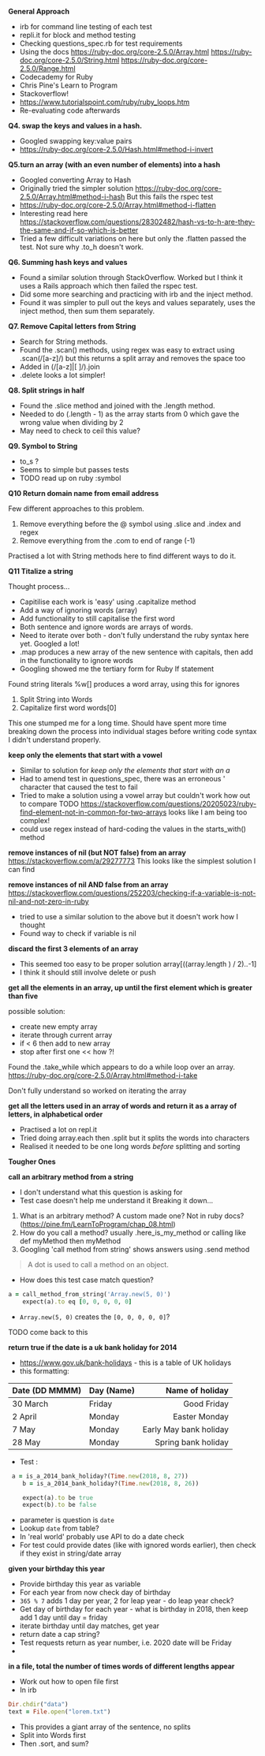 **General Approach**

* irb for command line testing of each test
* repli.it for block and method testing
* Checking questions_spec.rb for test requirements
* Using the docs
https://ruby-doc.org/core-2.5.0/Array.html
https://ruby-doc.org/core-2.5.0/String.html
https://ruby-doc.org/core-2.5.0/Range.html 
* Codecademy for Ruby
* Chris Pine's Learn to Program
* Stackoverflow!
* https://www.tutorialspoint.com/ruby/ruby_loops.htm
* Re-evaluating code afterwards 

**Q4. swap the keys and values in a hash.**
* Googled swapping key:value pairs
* https://ruby-doc.org/core-2.5.0/Hash.html#method-i-invert 

**Q5.turn an array (with an even number of elements) into a hash**
* Googled converting Array to Hash
* Originally tried the simpler solution
https://ruby-doc.org/core-2.5.0/Array.html#method-i-hash 
But this fails the rspec test
* https://ruby-doc.org/core-2.5.0/Array.html#method-i-flatten
* Interesting read here
https://stackoverflow.com/questions/28302482/hash-vs-to-h-are-they-the-same-and-if-so-which-is-better
* Tried a few difficult variations on here but only the .flatten passed the test. Not sure why .to_h doesn't work.

**Q6. Summing hash keys and values** 
* Found a similar solution through StackOverflow. Worked but I think it uses a Rails approach which then failed the rspec test. 
* Did some more searching and practicing with irb and the inject method. 
* Found it was simpler to pull out the keys and values separately, uses the inject method, then sum them separately. 

**Q7. Remove Capital letters from String**

* Search for String methods.   
* Found the .scan() methods, using regex was easy to extract using .scan(/[a-z]/) but this returns a split array and removes the space too
* Added in (/[a-z]|[ ]/).join 
* .delete looks a lot simpler!

**Q8. Split strings in half**

* Found the .slice method and joined with the .length method. 
* Needed to do (.length - 1) as the array starts from 0  which gave the wrong value when dividing by 2
* May need to check to ceil this value? 

**Q9. Symbol to String**

* to_s ? 
* Seems to simple but passes tests
* TODO read up on ruby :symbol

**Q10 Return domain name from email address**

Few different approaches to this problem.

1. Remove everything before the @ symbol using .slice and .index and regex 
2. Remove everything from the .com to end of range (-1)

Practised a lot with String methods here to find different ways to do it. 

**Q11 Titalize a string**

Thought process...
* Capitilise each work is 'easy' using .capitalize method
* Add a way of ignoring words (array)
* Add functionality to still capitalise the first word
* Both sentence and ignore words are arrays of words. 
* Need to iterate over both - don't fully understand the ruby syntax here yet. Googled a lot!
* .map produces a new array of the new sentence with capitals, then add in the functionality
to ignore words
* Googling showed me the tertiary form for Ruby If statement

Found string literals
%w[] produces a word array, using this for ignores

1. Split String into Words
2. Capitalize first word words[0]

This one stumped me for a long time. Should have spent more time breaking down the process into individual stages before writing code syntax I didn't understand properly.

**keep only the elements that start with a vowel**

* Similar to solution for *keep only the elements that start with an a* 
* Had to amend test in questions_spec, there was an erroneous ' character that caused the test to fail
* Tried to make a solution using a vowel array but couldn't work how out to compare TODO https://stackoverflow.com/questions/20205023/ruby-find-element-not-in-common-for-two-arrays looks like I am being too complex! 
* could use regex instead of hard-coding the values in the starts_with() method

**remove instances of nil (but NOT false) from an array** 
https://stackoverflow.com/a/29277773
This looks like the simplest solution I can find

**remove instances of nil AND false from an array**
https://stackoverflow.com/questions/252203/checking-if-a-variable-is-not-nil-and-not-zero-in-ruby
* tried to use a similar solution to the above but it doesn't work how I thought
* Found way to check if variable is nil

**discard the first 3 elements of an array**
* This seemed too easy to be proper solution
array[((array.length ) / 2)..-1]
* I think it should still involve delete or push

**get all the elements in an array, up until the first element which is greater than five**

possible solution: 
* create new empty array
* iterate through current array
* if < 6 then add to new array
* stop after first one << how ?!

Found the .take_while which appears to do a while loop over an array. 
https://ruby-doc.org/core-2.5.0/Array.html#method-i-take

Don't fully understand so worked on iterating the array

**get all the letters used in an array of words and return it as a array of letters, in alphabetical order**
* Practised a lot on repl.it
* Tried doing array.each then .split but it splits the words into characters
* Realised it needed to be one long words *before* splitting and sorting

**Tougher Ones**

**call an arbitrary method from a string**
* I don't understand what this question is asking for
* Test case doesn't help me understand it
Breaking it down...
1. What is an arbitrary method? A custom made one? Not in ruby docs? (https://pine.fm/LearnToProgram/chap_08.html)
2. How do you call a method? usually .here_is_my_method or calling like def myMethod then myMethod
3. Googling 'call method from string' shows answers using .send method
> A dot is used to call a method on an object.

* How does this test case match question?
```ruby 
a = call_method_from_string('Array.new(5, 0)')
    expect(a).to eq [0, 0, 0, 0, 0]
```
* `Array.new(5, 0)` creates the `[0, 0, 0, 0, 0]`? 

TODO come back to this

**return true if the date is a uk bank holiday for 2014**
* https://www.gov.uk/bank-holidays - this is a table of UK holidays
* this formatting: 

| Date (DD MMMM) | Day (Name) | Name of holiday |
|-----|:-----|-----:|
| 30 March |Friday |Good Friday |
|2 April	|Monday|	Easter Monday
|7 May	|Monday|	Early May bank holiday
|28 May	|Monday	|Spring bank holiday

* Test :
```ruby
 a = is_a_2014_bank_holiday?(Time.new(2018, 8, 27))
    b = is_a_2014_bank_holiday?(Time.new(2018, 8, 26))

    expect(a).to be true
    expect(b).to be false
```

* parameter is question is `date`
* Lookup `date` from table? 
* In 'real world' probably use API to do a date check
* For test could provide dates (like with ignored words earlier), then check if they exist in string/date array



**given your birthday this year**

* Provide birthday this year as variable
* For each year from now check day of birthday
* `365 % 7` adds 1 day per year, 2 for leap year - do leap year check? 
* Get day of birthday for each year - what is birthday in 2018, then keep add 1 day until day = friday
* iterate birthday until day matches, get year
* return date a cap string? 
* Test requests return as year number, i.e. 2020 date will be Friday
* 

**in a file, total the number of times words of different lengths appear**

* Work out how to open file first
* In irb
```ruby
Dir.chdir("data")
text = File.open("lorem.txt")
```
* This provides a giant array of the sentence, no splits
* Split into Words first
* Then .sort, and sum?